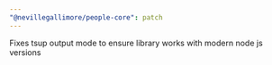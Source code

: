 ```yaml
---
"@nevillegallimore/people-core": patch
---
```


Fixes tsup output mode to ensure library works with modern node js versions
